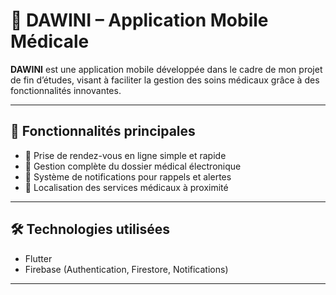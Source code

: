 # 🏥 DAWINI – Application Mobile Médicale

**DAWINI** est une application mobile développée dans le cadre de mon projet de fin d’études, visant à faciliter la gestion des soins médicaux grâce à des fonctionnalités innovantes.

---

## 🚀 Fonctionnalités principales

- 📅 Prise de rendez-vous en ligne simple et rapide  
- 📂 Gestion complète du dossier médical électronique  
- 🔔 Système de notifications pour rappels et alertes  
- 📍 Localisation des services médicaux à proximité  

---

## 🛠️ Technologies utilisées

- Flutter  
- Firebase (Authentication, Firestore, Notifications)  

---

